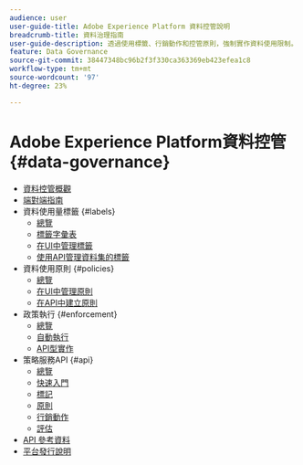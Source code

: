 ```yaml
---
audience: user
user-guide-title: Adobe Experience Platform 資料控管說明
breadcrumb-title: 資料治理指南
user-guide-description: 透過使用標籤、行銷動作和控管原則，強制實作資料使用限制。
feature: Data Governance
source-git-commit: 38447348bc96b2f3f330ca363369eb423efea1c8
workflow-type: tm+mt
source-wordcount: '97'
ht-degree: 23%

---
```



# Adobe Experience Platform資料控管 {#data-governance}

* [資料控管概觀](home.md)
* [端對端指南](./e2e.md)
* 資料使用量標籤 {#labels}
   * [總覽](labels/overview.md)
   * [標籤字彙表](labels/reference.md)
   * [在UI中管理標籤](labels/user-guide.md)
   * [使用API管理資料集的標籤](labels/dataset-api.md)
* 資料使用原則 {#policies}
   * [總覽](policies/overview.md)
   * [在UI中管理原則](policies/user-guide.md)
   * [在API中建立原則](policies/create.md)
* 政策執行 {#enforcement}
   * [總覽](enforcement/overview.md)
   * [自動執行](enforcement/auto-enforcement.md)
   * [API型實作](enforcement/api-enforcement.md)
* 策略服務API {#api}
   * [總覽](api/overview.md)
   * [快速入門](api/getting-started.md)
   * [標記](api/labels.md)
   * [原則](api/policies.md)
   * [行銷動作](api/marketing-actions.md)
   * [評估](api/evaluation.md)
* [API 參考資料](https://www.adobe.io/experience-platform-apis/references/policy-service/)
* [平台發行說明](https://www.adobe.com/go/platform-release-notes-en)